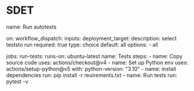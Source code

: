 # SDET

name: Run autotests

on:
  workflow_dispatch:
    inputs:
      deployment_target:
        description: select teststo run
        required: true
        type: choice
        default: all
        options:
          - all

jobs:
  run-tests:
    runs-on: ubuntu-latest
    name: Tests
    steps:
      - name: Copy source code
        uses: actions/checkout@v4
      - name: Set up Python env
        uses: actions/setup-python@v5
        with:
          python-version: "3.10"
      - name: install dependencies
        run: pip install -r reuirements.txt
      - name: Run tests
        run: pytest -v




